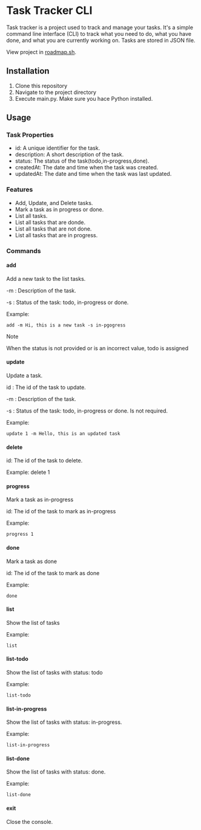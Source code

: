 # Task Tracker CLI

Task tracker is a project used to track and manage your tasks. It's a simple command line 
interface (CLI) to track what you  need to do, what you have done, and what you are currently working on.
Tasks are stored in JSON file.

View project in [roadmap.sh](https://www.roadmap.sh).

## Installation

1. Clone this repository
2. Navigate to the project directory
3. Execute main.py. Make sure you hace Python installed. 

## Usage

### Task Properties

- id: A unique identifier for the task.
- description: A short description of the task.
- status: The status of the task(todo,in-progress,done).
- createdAt: The date and time when the task was created.
- updatedAt: The date and time when the task was last updated.


### Features

- Add, Update, and Delete tasks.
- Mark a task as in progress or done.
- List all tasks.
- List all tasks that are donde.
- List all tasks that are not done.
- List all tasks that are in progress.

### Commands

#### add

Add a new task to the list tasks.

-m : Description of the task.

-s : Status of the task: todo, in-progress or done. 

Example:

    add -m Hi, this is a new task -s in-pgogress

> [!NOTE]
> When the status is not provided or is an incorrect value, todo is assigned

#### update

Update a task.

id : The id of the task to update.

-m : Description of the task.

-s : Status of the task: todo, in-progress or done. Is not required.



Example:

    update 1 -m Hello, this is an updated task

#### delete
id: The id of the task to delete.

Example:
    delete 1

#### progress

Mark a task as in-progress

id: The id of the task to mark as in-progress

Example:

    progress 1

#### done

Mark a task as done

id: The id of the task to mark as done

Example:

    done

#### list

Show the list of tasks

Example:

    list

#### list-todo

Show the list of tasks with status: todo

Example:

    list-todo

#### list-in-progress

Show the list of tasks with status: in-progress.

Example:

    list-in-progress

#### list-done

Show the list of tasks with status: done.

Example:

    list-done

#### exit

Close the console.
